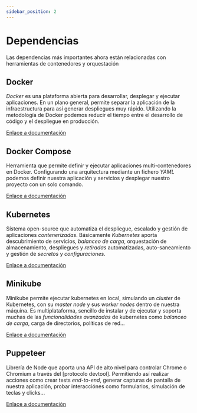 ```yaml
---
sidebar_position: 2
---
```


# Dependencias

Las dependencias más importantes ahora están relacionadas con herramientas de contenedores y orquestación

## Docker

*Docker* es una plataforma abierta para desarrollar, desplegar y ejecutar aplicaciones. En un plano general, permite separar la aplicación de la infraestructura para así generar despliegues muy rápido. Utilizando la metodología de Docker podemos reducir el tiempo entre el desarrollo de código y el despliegue en producción.

[Enlace a documentación](https://www.docker.com/)

## Docker Compose

Herramienta que permite definir y ejecutar aplicaciones multi-contenedores en Docker. Configurando una arquitectura mediante un fichero *YAML* podemos definir nuestra aplicación y servicios y desplegar nuestro proyecto con un solo comando.

[Enlace a documentación](https://docs.docker.com/compose/)

## Kubernetes

Sístema open-source que automatiza el despliegue, escalado y gestión de aplicaciones *contenerizadas*. Básicamente *Kubernetes* aporta descubrimiento de servicios, *balanceo de carga*, orquestación de almacenamiento, despliegues y *retiradas* automatizadas, auto-saneamiento y gestión de *secretos* y *configuraciones*.

[Enlace a documentación](https://kubernetes.io/)

## Minikube

Minikube permite ejecutar kubernetes en local, simulando un *cluster* de Kubernetes, con su *master node* y sus *worker nodes* dentro de nuestra máquina. Es multiplataforma, sencillo de instalar y de ejecutar y soporta muchas de las *funcionalidades avanzadas* de kubernetes como *balanceo de carga*, carga de directorios, políticas de red...

[Enlace a documentación](https://minikube.sigs.k8s.io/docs/start/)

## Puppeteer

Librería de Node que aporta una API de alto nivel para controlar Chrome o Chromium a través del [protocolo devtool]. Permitiendo así realizar acciones como crear tests *end-to-end*, generar capturas de pantalla de nuestra aplicación, probar interacciónes como formularios, simulación de teclas y clicks...

[Enlace a documentación](https://github.com/puppeteer/puppeteer)
